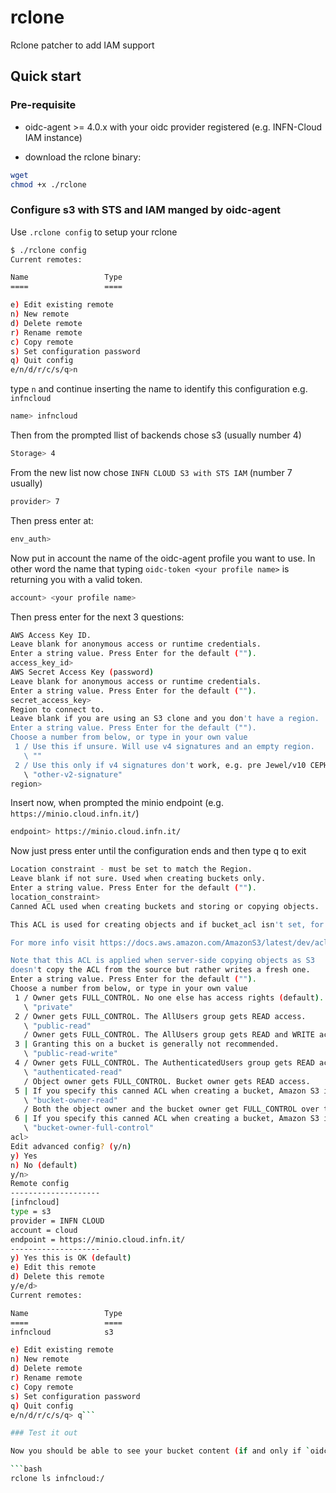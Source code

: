 # rclone
Rclone patcher to add IAM support

## Quick start

### Pre-requisite

- oidc-agent >= 4.0.x
  with your oidc provider registered (e.g. INFN-Cloud IAM instance)

- download the rclone binary:

```bash
wget 
chmod +x ./rclone
```

### Configure s3 with STS and IAM manged by oidc-agent

Use `.rclone config` to setup your rclone 

```bash
$ ./rclone config
Current remotes:

Name                 Type
====                 ====

e) Edit existing remote
n) New remote
d) Delete remote
r) Rename remote
c) Copy remote
s) Set configuration password
q) Quit config
e/n/d/r/c/s/q>n
```

type `n` and continue inserting the name to identify this configuration e.g. `infncloud`

```bash
name> infncloud
```

Then from the prompted llist of backends chose s3 (usually number 4)

```bash
Storage> 4
```

From the new list now chose `INFN CLOUD S3 with STS IAM` (number 7 usually)

```bash
provider> 7
```

Then press enter at:

```bash
env_auth>
```

Now put in account the name of the oidc-agent profile you want to use. In other word the name that typing `oidc-token <your profile name>` is returning you with a valid token.

```bash
account> <your profile name>
```

Then press enter for the next 3 questions:

```bash
AWS Access Key ID.
Leave blank for anonymous access or runtime credentials.
Enter a string value. Press Enter for the default ("").
access_key_id> 
AWS Secret Access Key (password)
Leave blank for anonymous access or runtime credentials.
Enter a string value. Press Enter for the default ("").
secret_access_key> 
Region to connect to.
Leave blank if you are using an S3 clone and you don't have a region.
Enter a string value. Press Enter for the default ("").
Choose a number from below, or type in your own value
 1 / Use this if unsure. Will use v4 signatures and an empty region.
   \ ""
 2 / Use this only if v4 signatures don't work, e.g. pre Jewel/v10 CEPH.
   \ "other-v2-signature"
region> 
```

Insert now, when prompted the minio endpoint (e.g. `https://minio.cloud.infn.it/`)

```bash
endpoint> https://minio.cloud.infn.it/
```

Now just press enter until the configuration ends and then type q to exit

```bash
Location constraint - must be set to match the Region.
Leave blank if not sure. Used when creating buckets only.
Enter a string value. Press Enter for the default ("").
location_constraint> 
Canned ACL used when creating buckets and storing or copying objects.

This ACL is used for creating objects and if bucket_acl isn't set, for creating buckets too.

For more info visit https://docs.aws.amazon.com/AmazonS3/latest/dev/acl-overview.html#canned-acl

Note that this ACL is applied when server-side copying objects as S3
doesn't copy the ACL from the source but rather writes a fresh one.
Enter a string value. Press Enter for the default ("").
Choose a number from below, or type in your own value
 1 / Owner gets FULL_CONTROL. No one else has access rights (default).
   \ "private"
 2 / Owner gets FULL_CONTROL. The AllUsers group gets READ access.
   \ "public-read"
   / Owner gets FULL_CONTROL. The AllUsers group gets READ and WRITE access.
 3 | Granting this on a bucket is generally not recommended.
   \ "public-read-write"
 4 / Owner gets FULL_CONTROL. The AuthenticatedUsers group gets READ access.
   \ "authenticated-read"
   / Object owner gets FULL_CONTROL. Bucket owner gets READ access.
 5 | If you specify this canned ACL when creating a bucket, Amazon S3 ignores it.
   \ "bucket-owner-read"
   / Both the object owner and the bucket owner get FULL_CONTROL over the object.
 6 | If you specify this canned ACL when creating a bucket, Amazon S3 ignores it.
   \ "bucket-owner-full-control"
acl> 
Edit advanced config? (y/n)
y) Yes
n) No (default)
y/n> 
Remote config
--------------------
[infncloud]
type = s3
provider = INFN CLOUD
account = cloud
endpoint = https://minio.cloud.infn.it/
--------------------
y) Yes this is OK (default)
e) Edit this remote
d) Delete this remote
y/e/d>
Current remotes:

Name                 Type
====                 ====
infncloud            s3

e) Edit existing remote
n) New remote
d) Delete remote
r) Rename remote
c) Copy remote
s) Set configuration password
q) Quit config
e/n/d/r/c/s/q> q```

### Test it out

Now you should be able to see your bucket content (if and only if `oidc-token <your profile name>` is working in your session) with:

```bash
rclone ls infncloud:/
```

